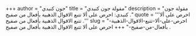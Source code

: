 +++
author = "جون كنيدي"
title = "مقولة جون كنيدي"
description = "مقولة جون كنيدي: احرص على ألا تتبع الاقوال الذهبية بأفعال من صفيح ."
quote = '''احرص على ألا تتبع الاقوال الذهبية بأفعال من صفيح .''' 
slug = "احرص-على-ألا-تتبع-الاقوال-الذهبية-بأفعال-من-صفيح-"
+++
احرص على ألا تتبع الاقوال الذهبية بأفعال من صفيح .
